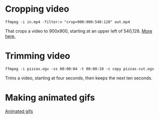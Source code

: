 # Cropping video

    ffmpeg -i in.mp4 -filter:v "crop=900:900:540:128" out.mp4

That crops a video to 900x900, starting at an upper left of 540,128. [More here.](https://video.stackexchange.com/a/4571)
    
# Trimming video

    ffmpeg -i pizzas.ogv -ss 00:00:04 -t 00:00:10 -c copy pizzas-cut.ogv

Trims a video, starting at four seconds, then keeps the next ten seconds.

# Making animated gifs

[Animated gifs](animated-gifs.md)
